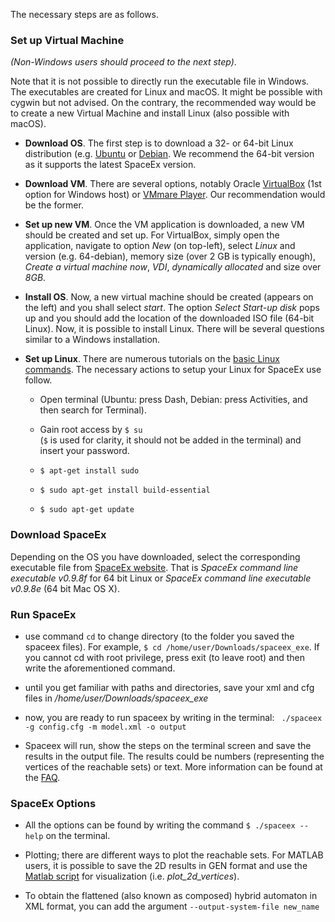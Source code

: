 <!--# Using SpaceEx from the terminal-->




The necessary steps are as follows.

### Set up Virtual Machine

_(Non-Windows users should proceed to the next step)_.

Note that it is not possible to directly run the executable file in Windows. The executables are created for Linux and macOS. It might be possible with cygwin but not advised. On the contrary, the recommended way would be to create a new Virtual Machine and install Linux (also possible with macOS). 

   - **Download OS**. The first step is to download a 32- or 64-bit Linux distribution (e.g. [Ubuntu](https://www.ubuntu.com/download/desktop) or [Debian](https://www.debian.org/distrib/). We recommend the 64-bit version as it supports the latest SpaceEx version.

   - **Download VM**. There are several options, notably Oracle [VirtualBox](https://www.virtualbox.org/wiki/Downloads) (1st option for Windows host) or [VMmare Player](https://my.vmware.com/en/web/vmware/downloads). Our recommendation would be the former.
  - **Set up new VM**. Once the VM application is downloaded, a new VM should be created and set up. For VirtualBox, simply open the application, navigate to option *New*  (on top-left), select *Linux* and version (e.g. 64-debian), memory size (over 2 GB is typically enough), *Create a virtual machine now*, *VDI*, *dynamically allocated* and size over *8GB*.
  - **Install OS**. Now, a new virtual machine should be created (appears on the left) and you shall select *start*. The option *Select Start-up disk* pops up and you should add the location of the downloaded ISO file (64-bit Linux). Now, it is possible to install Linux. There will be several questions similar to a Windows installation.
  - **Set up Linux**. There are numerous  tutorials on the [basic Linux commands](http://www.makeuseof.com/tag/an-a-z-of-linux-40-essential-commands-you-should-know/). The necessary actions to setup your Linux for SpaceEx use follow.
      - Open terminal (Ubuntu: press Dash, Debian: press  Activities, and then search for Terminal).
      - Gain root access by `$ su`  
(`$` is used for clarity, it should not be added in the terminal) and insert your password.

      - `$ apt-get install sudo`
      - `$ sudo apt-get install build-essential`
      - `$ sudo apt-get update`

     


### Download SpaceEx
 Depending on the OS you have downloaded, select the corresponding executable file from [SpaceEx website](http://spaceex.imag.fr/download-6). That is *SpaceEx command line executable v0.9.8f* for 64 bit Linux or *SpaceEx command line executable v0.9.8e* (64 bit Mac OS X).


### Run SpaceEx

   - use command `cd` to change directory (to the folder you saved the spaceex files). For example, `$ cd /home/user/Downloads/spaceex_exe`.
If you cannot cd with root privilege, press exit (to leave root) and then write the aforementioned command.  

   - until you get familiar with paths and directories, save your xml and cfg files in */home/user/Downloads/spaceex_exe*

   - now, you are ready to run spaceex by writing in the terminal: ` ./spaceex -g config.cfg -m model.xml -o output`

   - Spaceex will run, show the steps on the terminal screen and save the results in the output file. The results could be numbers (representing the vertices of the reachable sets) or text. 
More information can be found  at the [FAQ](http://spaceex.imag.fr/documentation/user-documentation/frequently-asked-questions-21).

### SpaceEx Options
   
   - All the options can be found by writing the command `$ ./spaceex --help` on the terminal.
       
   - Plotting; there are different ways to plot the reachable sets. For MATLAB users, it is possible to save the 2D results in GEN format and use the [Matlab script](http://spaceex.imag.fr/sites/default/files/downloads/plot_2d_vertices.m) for visualization (i.e. *plot\_2d\_vertices*).



   - To obtain the flattened (also known as composed) hybrid automaton in XML format, you can add the argument `--output-system-file new_name`




